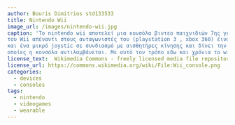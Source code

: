 ```yaml
---
author: Bouris Dimitrios std133533
title: Nintendo Wii 
image_url: /images/nintendo-wii.jpg
caption: 'To nintendo wii αποτελεί μια κονσόλα βιντεο παιχνιδιών 7ης γενιας που κατασκευάστηκε απο την Nintendo.Το wii πλεονέκτημα
του Wii απέναντι στους ανταγωνιστές του (playstation 3 , xbox 360) έιναι ο ιδιαίτερος χειρισμός του. Το Wii Χρησιμοποιεί ένα χειριστίριο
και ένα μικρό joystic σε συνδιασμό με αισθητήρες κίνησης και δίνει την δυνατότητα στον παίκτη να κάνει κινήσεις σε πραγματικό χρόνο τις 
οποίες η κονσόλα αντιλαμβάνεται. Με αυτό τον τρόπο εδω και χρόνια το wii έδωσε 3D διαστάσεις στον χώρο του video-gaming'
license_text:  Wikimedia Commons - freely licensed media file repository.'
license_url: https://commons.wikimedia.org/wiki/File:Wii_console.png
categories:
  - devices
  - consoles
tags:
  - nintendo
  - videogames
  - wearable
---
```

